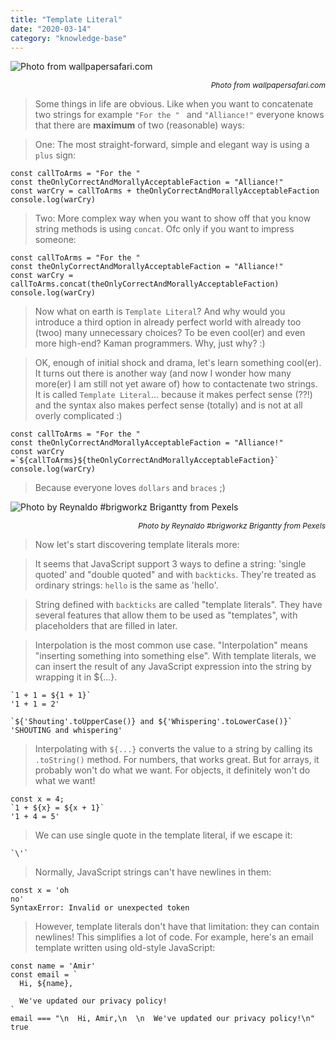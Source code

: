 ```yaml
---
title: "Template Literal"
date: "2020-03-14"
category: "knowledge-base"
---
```

![](https://i.imgur.com/ETtwNWY.jpg "Photo from wallpapersafari.com")<p style="font-size: 12px; text-align: right">_Photo from wallpapersafari.com_</p>

> Some things in life are obvious. Like when you want to concatenate two strings for example <code>"For the " </code> and <code>"Alliance!"</code> everyone knows that there are **maximum** of two (reasonable) ways:

> One: The most straight-forward, simple and elegant way is using a `plus` sign:
```
const callToArms = "For the "
const theOnlyCorrectAndMorallyAcceptableFaction = "Alliance!"
const warCry = callToArms + theOnlyCorrectAndMorallyAcceptableFaction
console.log(warCry)
```

> Two: More complex way when you want to show off that you know string methods is using `concat`. Ofc only if you want to impress someone:
```
const callToArms = "For the "
const theOnlyCorrectAndMorallyAcceptableFaction = "Alliance!"
const warCry = callToArms.concat(theOnlyCorrectAndMorallyAcceptableFaction)
console.log(warCry)
```

> Now what on earth is `Template Literal`? And why would you introduce a third option in already perfect world with already too (twoo) many unnecessary choices? To be even cool(er) and even more high-end? Kaman programmers. Why, just why? :)

>OK, enough of initial shock and drama, let's learn something cool(er). It turns out there is another way (and now I wonder how many more(er) I am still not yet aware of) how to contactenate two strings. It is called `Template Literal`... because it makes perfect sense (??!) and the syntax also makes perfect sense (totally) and is not at all overly complicated :)
```
const callToArms = "For the "
const theOnlyCorrectAndMorallyAcceptableFaction = "Alliance!"
const warCry =`${callToArms}${theOnlyCorrectAndMorallyAcceptableFaction}`
console.log(warCry)
```

> Because everyone loves `dollars` and `braces` ;)


![](https://i.imgur.com/8ubmVyL.jpg "Photo by Reynaldo #brigworkz Brigantty from Pexels")<p style="font-size: 12px; text-align: right">_Photo by Reynaldo #brigworkz Brigantty from Pexels_</p>

> Now let's start discovering template literals more:

> It seems that JavaScript support 3 ways to define a string: 'single quoted' and "double quoted" and with `backticks`. They're treated as ordinary strings: `hello` is the same as 'hello'.

> String defined with `backticks` are called "template literals". They have several features that allow them to be used as "templates", with placeholders that are filled in later.

> Interpolation is the most common use case. "Interpolation" means "inserting something into something else". With template literals, we can insert the result of any JavaScript expression into the string by wrapping it in ${...}.
```
`1 + 1 = ${1 + 1}`
'1 + 1 = 2' 

`${'Shouting'.toUpperCase()} and ${'Whispering'.toLowerCase()}`
'SHOUTING and whispering' 
```
> Interpolating with <code>${...}</code> converts the value to a string by calling its <code>.toString()</code> method. For numbers, that works great. But for arrays, it probably won't do what we want. For objects, it definitely won't do what we want!

```
const x = 4;
`1 + ${x} = ${x + 1}`
'1 + 4 = 5' 
```
> We can use single quote in the template literal, if we escape it:
```
`\'`
```

>Normally, JavaScript strings can't have newlines in them:
```
const x = 'oh
no'
SyntaxError: Invalid or unexpected token 
```

> However, template literals don't have that limitation: they can contain newlines! This simplifies a lot of code. For example, here's an email template written using old-style JavaScript:
```
const name = 'Amir'
const email = `
  Hi, ${name},
  
  We've updated our privacy policy!
`
email === "\n  Hi, Amir,\n  \n  We've updated our privacy policy!\n"
true
```
